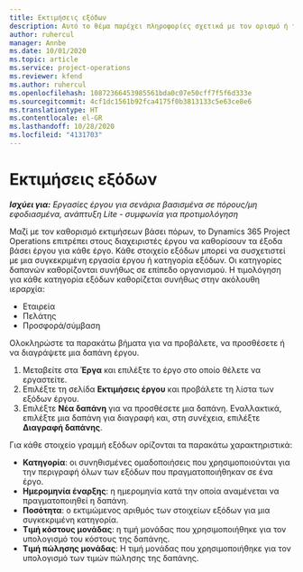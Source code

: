 ```yaml
---
title: Εκτιμήσεις εξόδων
description: Αυτό το θέμα παρέχει πληροφορίες σχετικά με τον ορισμό ή τον υπολογισμό των εξόδων βάσει έργου.
author: ruhercul
manager: Annbe
ms.date: 10/01/2020
ms.topic: article
ms.service: project-operations
ms.reviewer: kfend
ms.author: ruhercul
ms.openlocfilehash: 10872366453985561bda0c07e50cff7f5f6d333e
ms.sourcegitcommit: 4cf1dc1561b92fca4175f0b3813133c5e63ce8e6
ms.translationtype: HT
ms.contentlocale: el-GR
ms.lasthandoff: 10/28/2020
ms.locfileid: "4131703"
---
```

# <a name="expense-estimates"></a>Εκτιμήσεις εξόδων
_**Ισχύει για:** Εργασίες έργου για σενάρια βασισμένα σε πόρους/μη εφοδιασμένα, ανάπτυξη Lite - συμφωνία για προτιμολόγηση_

Μαζί με τον καθορισμό εκτιμήσεων βάσει πόρων, το Dynamics 365 Project Operations επιτρέπει στους διαχειριστές έργου να καθορίσουν τα έξοδα βάσει έργου για κάθε έργο. Κάθε στοιχείο εξόδων μπορεί να συσχετιστεί με μια συγκεκριμένη εργασία έργου ή κατηγορία εξόδων. Οι κατηγορίες δαπανών καθορίζονται συνήθως σε επίπεδο οργανισμού. Η τιμολόγηση για κάθε κατηγορία εξόδων καθορίζεται συνήθως στην ακόλουθη ιεραρχία:

- Εταιρεία
- Πελάτης
- Προσφορά/σύμβαση

Ολοκληρώστε τα παρακάτω βήματα για να προβάλετε, να προσθέσετε ή να διαγράψετε μια δαπάνη έργου.

1. Μεταβείτε στα **Έργα** και επιλέξτε το έργο στο οποίο θέλετε να εργαστείτε.
2. Επιλέξτε τη σελίδα **Εκτιμήσεις έργου** και προβάλετε τη λίστα των εξόδων έργου.
3. Επιλέξτε **Νέα δαπάνη** για να προσθέσετε μια δαπάνη. Εναλλακτικά, επιλέξτε μια δαπάνη για διαγραφή και, στη συνέχεια, επιλέξτε **Διαγραφή δαπάνης**.

Για κάθε στοιχείο γραμμή εξόδων ορίζονται τα παρακάτω χαρακτηριστικά:

- **Κατηγορία**: οι συνηθισμένες ομαδοποιήσεις που χρησιμοποιούνται για την περιγραφή όλων των εξόδων που πραγματοποιήθηκαν σε ένα έργο.
- **Ημερομηνία έναρξης**: η ημερομηνία κατά την οποία αναμένεται να πραγματοποιηθεί η δαπάνη.
- **Ποσότητα**: ο εκτιμώμενος αριθμός των στοιχείων εξόδων για μια συγκεκριμένη κατηγορία.
- **Τιμή κόστους μονάδας**: η τιμή μονάδας που χρησιμοποιήθηκε για τον υπολογισμό του κόστους της δαπάνης.
- **Τιμή πώλησης μονάδας**: Η τιμή μονάδας που χρησιμοποιήθηκε για τον υπολογισμό των τιμών πώλησης της δαπάνης.

